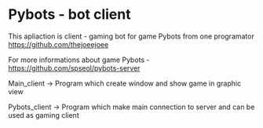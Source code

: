 # Pybots - bot client
This apliaction is client - gaming bot for game Pybots from one programator https://github.com/thejoeejoee

For more informations about game Pybots - https://github.com/spseol/pybots-server


Main_client -> Program which create window and show game in graphic view

Pybots_client -> Program which make main connection to server and can be used as gaming client

